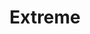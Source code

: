 ---
title: "Extreme"
summary: "It all started when four Boston-bred kids joined forces in 1985 to form Extreme. With an original new sound and groundbreaking records, after Nuno joined, the foursome was immediately recognized as innovators in the world of hard rock & roll. The band has described their music as “Funky Metal” in the early days, but it would evolve much more in the mid-90s by blending classic rock influences with post-grunge and alternative rock. Wikipedia: Extreme is an American rock band, headed by frontmen Gary Cherone and Nuno Bettencourt, that reached the height of their popularity in the late 1980s and early 1990s. Among some of Extreme's musical influences are Van Halen, Queen, Aerosmith and Led Zeppelin. The band played at The Freddie Mercury Tribute Concert in 1992 and Cherone joined Van Halen in 1996. The band has described their music as \"funky metal\" in the early days, but it would evolve much more in the mid-1990s by blending classic rock influences with post-grunge and alternative rock. They have released five studio albums, two EPs and two compilation albums since their formation. The band was one of the most successful rock acts of the early 1990s, selling over 10 million albums worldwide. Extreme achieved their greatest success with their 1990 album Pornograffitti, which peaked at number 10 on the Billboard 200, and was certified gold in May 1991 and double platinum in October 1992. That album featured the acoustic ballad single \"More Than Words\", which reached No. 1 on the Billboard Hot 100 in the United States."
image: "extreme.jpg"
apple_music_artist_url: "https://music.apple.com/gb/artist/extreme/106804"
---